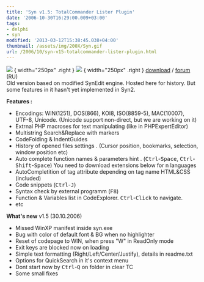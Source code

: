 ```yaml
---
title: 'Syn v1.5: TotalCommander Lister Plugin'
date: '2006-10-30T16:29:00.009+03:00'
tags:
- delphi
- syn
modified: '2013-03-12T15:38:45.038+04:00'
thumbnail: /assets/img/200X/Syn.gif
url: /2006/10/syn-v15-totalcommander-lister-plugin.html
---
```

![](/assets/img/200X/Syn.gif)
{ width="250px" .right }
![](/assets/img/200X/Syn2.gif)
{ width="250px" .right }
[download](/assets/img/200X/Syn.rar) / [forum](http://forum.wincmd.ru/viewtopic.php?t=5818) (RU)  
Old version based on modified SynEdit engine. Hosted here for history. But some features in it hasn't yet implemented in Syn2.  
  
<b>Features :</b>
- Encodings: WIN(1251), DOS(866), KOI8, ISO(8859-5), MAC(10007), UTF-8, Unicode. (Unicode support non-direct, but we are working on it)
- Extrnal PHP macroses for text manipulating (like in PHPExpertEditor)
- Multistring Search&Replace with markers
- CodeFolding & IndentGuides
- History of opened files settings . (Cursor position, bookmarks, selection, window position etc)
- Auto complete function names & parameters hint . (<kbd>Ctrl</kbd>-<kbd>Space</kbd>, <kbd>Ctrl</kbd>-<kbd>Shift</kbd>-<kbd>Space</kbd>) You need to download extensions below for n languages
- AutoCompletition of tag attribute depending on tag name HTML&CSS (included)
- Code snippets (<kbd>Ctrl</kbd>-<kbd>J</kbd>)
- Syntax check by external programm (<kbd>F8</kbd>)
- Function & Variables list in CodeExplorer. <kbd>Ctrl</kbd>-<kbd>Click</kbd> to navigate.
- etc
  
<b>What's new</b> v1.5 (30.10.2006)
- Missed WinXP manifest inside syn.exe
- Bug with color of default font & BG when no highlighter
- Reset of codepage to WIN, when press "W" in ReadOnly mode
- Exit keys are blocked now on loading
- Simple text formatting (Right/Left/Center/Justify), details in readme.txt
- Options for QuickSearch in it's context menu
- Dont start now by <kbd>Ctrl</kbd>-<kbd>Q</kbd> on folder in clear TC
- Some small fixes
